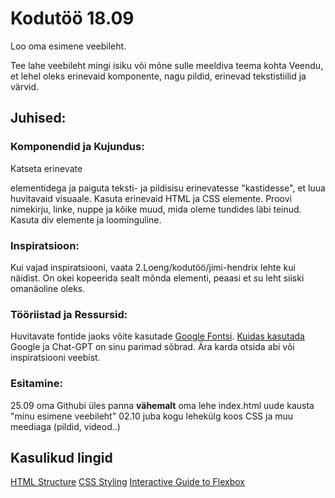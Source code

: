 # Kodutöö 18.09

Loo oma esimene veebileht.

Tee lahe veebileht mingi isiku või mõne sulle meeldiva teema kohta
Veendu, et lehel oleks erinevaid komponente, nagu pildid, erinevad tekstistiilid ja värvid.

## Juhised:
### Komponendid ja Kujundus:
Katseta erinevate <div> elementidega ja paiguta teksti- ja pildisisu erinevatesse "kastidesse", et luua huvitavaid visuaale.
Kasuta erinevaid HTML ja CSS elemente. Proovi nimekirju, linke, nuppe ja kõike muud, mida oleme tundides läbi teinud. Kasuta div elemente ja loominguline.
### Inspiratsioon:
Kui vajad inspiratsiooni, vaata 2.Loeng/kodutöö/jimi-hendrix lehte kui näidist. On okei kopeerida sealt mõnda elementi, peaasi et su leht siiski omanäoline oleks.
### Tööriistad ja Ressursid:
Huvitavate fontide jaoks võite kasutade [Google Fontsi](https://fonts.google.com). [Kuidas kasutada](https://www.w3schools.com/css/css_font_google.asp)
Google ja Chat-GPT on sinu parimad sõbrad. Ära karda otsida abi või inspiratsiooni veebist.
### Esitamine:
25.09 oma Githubi üles panna **vähemalt** oma lehe index.html uude kausta "minu esimene veebileht"
02.10 juba kogu lehekülg koos CSS ja muu meediaga (pildid, videod..)


## Kasulikud lingid
[HTML Structure](https://developer.mozilla.org/en-US/docs/Learn/HTML/Introduction_to_HTML/Document_and_website_structure)
[CSS Styling](https://developer.mozilla.org/en-US/docs/Learn/CSS/First_steps/Styling_a_biography_page)
[Interactive Guide to Flexbox](https://www.joshwcomeau.com/css/interactive-guide-to-flexbox/)


